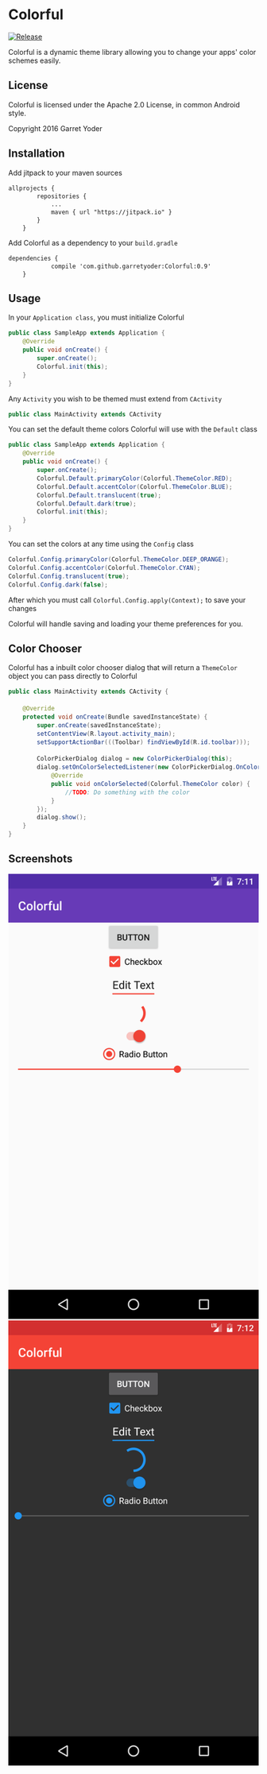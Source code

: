# Colorful
[![Release](https://jitpack.io/v/garretyoder/Colorful.svg)](https://jitpack.io/#garretyoder/Colorful)


Colorful is a dynamic theme library allowing you to change your apps' color schemes easily.


## License

Colorful is licensed under the Apache 2.0 License, in common Android style.

Copyright 2016 Garret Yoder


## Installation
Add jitpack to your maven sources
```
allprojects {
        repositories {
            ...
            maven { url "https://jitpack.io" }
        }
    }
```
Add Colorful as a dependency to your `build.gradle`
```
dependencies {
            compile 'com.github.garretyoder:Colorful:0.9'
    }
```

## Usage

In your `Application class`, you must initialize Colorful
```java
public class SampleApp extends Application {
    @Override
    public void onCreate() {
        super.onCreate();
        Colorful.init(this);
    }
}
```
Any `Activity` you wish to be themed must extend from `CActivity`
```java
public class MainActivity extends CActivity
```

You can set the default theme colors Colorful will use with the `Default` class
```java
public class SampleApp extends Application {
    @Override
    public void onCreate() {
        super.onCreate();
        Colorful.Default.primaryColor(Colorful.ThemeColor.RED);
        Colorful.Default.accentColor(Colorful.ThemeColor.BLUE);
        Colorful.Default.translucent(true);
        Colorful.Default.dark(true);
        Colorful.init(this);
    }
}
```
You can set the colors at any time using the `Config` class
```java
Colorful.Config.primaryColor(Colorful.ThemeColor.DEEP_ORANGE);
Colorful.Config.accentColor(Colorful.ThemeColor.CYAN);
Colorful.Config.translucent(true);
Colorful.Config.dark(false);
```
After which you must call `Colorful.Config.apply(Context);` to save your changes

Colorful will handle saving and loading your theme preferences for you.

## Color Chooser

Colorful has a inbuilt color chooser dialog that will return a `ThemeColor` object you can pass directly to Colorful
```java
public class MainActivity extends CActivity {

    @Override
    protected void onCreate(Bundle savedInstanceState) {
        super.onCreate(savedInstanceState);
        setContentView(R.layout.activity_main);
        setSupportActionBar(((Toolbar) findViewById(R.id.toolbar)));

        ColorPickerDialog dialog = new ColorPickerDialog(this);
        dialog.setOnColorSelectedListener(new ColorPickerDialog.OnColorSelectedListener() {
            @Override
            public void onColorSelected(Colorful.ThemeColor color) {
                //TODO: Do something with the color
            }
        });
        dialog.show();
    }
}
```


## Screenshots
![Image](screenshots/art1.png)![Image](screenshots/art2.png)
